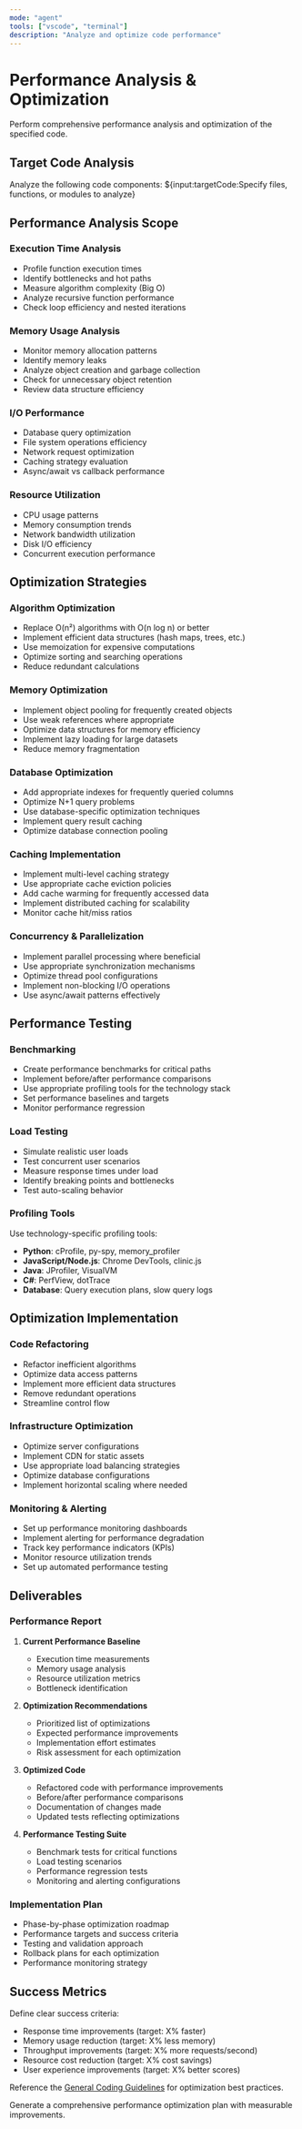 ```yaml
---
mode: "agent"
tools: ["vscode", "terminal"]
description: "Analyze and optimize code performance"
---
```


# Performance Analysis & Optimization

Perform comprehensive performance analysis and optimization of the specified code.

## Target Code Analysis
Analyze the following code components:
${input:targetCode:Specify files, functions, or modules to analyze}

## Performance Analysis Scope

### Execution Time Analysis
- Profile function execution times
- Identify bottlenecks and hot paths
- Measure algorithm complexity (Big O)
- Analyze recursive function performance
- Check loop efficiency and nested iterations

### Memory Usage Analysis
- Monitor memory allocation patterns
- Identify memory leaks
- Analyze object creation and garbage collection
- Check for unnecessary object retention
- Review data structure efficiency

### I/O Performance
- Database query optimization
- File system operations efficiency
- Network request optimization
- Caching strategy evaluation
- Async/await vs callback performance

### Resource Utilization
- CPU usage patterns
- Memory consumption trends
- Network bandwidth utilization
- Disk I/O efficiency
- Concurrent execution performance

## Optimization Strategies

### Algorithm Optimization
- Replace O(n²) algorithms with O(n log n) or better
- Implement efficient data structures (hash maps, trees, etc.)
- Use memoization for expensive computations
- Optimize sorting and searching operations
- Reduce redundant calculations

### Memory Optimization
- Implement object pooling for frequently created objects
- Use weak references where appropriate
- Optimize data structures for memory efficiency
- Implement lazy loading for large datasets
- Reduce memory fragmentation

### Database Optimization
- Add appropriate indexes for frequently queried columns
- Optimize N+1 query problems
- Use database-specific optimization techniques
- Implement query result caching
- Optimize database connection pooling

### Caching Implementation
- Implement multi-level caching strategy
- Use appropriate cache eviction policies
- Add cache warming for frequently accessed data
- Implement distributed caching for scalability
- Monitor cache hit/miss ratios

### Concurrency & Parallelization
- Implement parallel processing where beneficial
- Use appropriate synchronization mechanisms
- Optimize thread pool configurations
- Implement non-blocking I/O operations
- Use async/await patterns effectively

## Performance Testing

### Benchmarking
- Create performance benchmarks for critical paths
- Implement before/after performance comparisons
- Use appropriate profiling tools for the technology stack
- Set performance baselines and targets
- Monitor performance regression

### Load Testing
- Simulate realistic user loads
- Test concurrent user scenarios
- Measure response times under load
- Identify breaking points and bottlenecks
- Test auto-scaling behavior

### Profiling Tools
Use technology-specific profiling tools:
- **Python**: cProfile, py-spy, memory_profiler
- **JavaScript/Node.js**: Chrome DevTools, clinic.js
- **Java**: JProfiler, VisualVM
- **C#**: PerfView, dotTrace
- **Database**: Query execution plans, slow query logs

## Optimization Implementation

### Code Refactoring
- Refactor inefficient algorithms
- Optimize data access patterns
- Implement more efficient data structures
- Remove redundant operations
- Streamline control flow

### Infrastructure Optimization
- Optimize server configurations
- Implement CDN for static assets
- Use appropriate load balancing strategies
- Optimize database configurations
- Implement horizontal scaling where needed

### Monitoring & Alerting
- Set up performance monitoring dashboards
- Implement alerting for performance degradation
- Track key performance indicators (KPIs)
- Monitor resource utilization trends
- Set up automated performance testing

## Deliverables

### Performance Report
1. **Current Performance Baseline**
   - Execution time measurements
   - Memory usage analysis
   - Resource utilization metrics
   - Bottleneck identification

2. **Optimization Recommendations**
   - Prioritized list of optimizations
   - Expected performance improvements
   - Implementation effort estimates
   - Risk assessment for each optimization

3. **Optimized Code**
   - Refactored code with performance improvements
   - Before/after performance comparisons
   - Documentation of changes made
   - Updated tests reflecting optimizations

4. **Performance Testing Suite**
   - Benchmark tests for critical functions
   - Load testing scenarios
   - Performance regression tests
   - Monitoring and alerting configurations

### Implementation Plan
- Phase-by-phase optimization roadmap
- Performance targets and success criteria
- Testing and validation approach
- Rollback plans for each optimization
- Performance monitoring strategy

## Success Metrics
Define clear success criteria:
- Response time improvements (target: X% faster)
- Memory usage reduction (target: X% less memory)
- Throughput improvements (target: X% more requests/second)
- Resource cost reduction (target: X% cost savings)
- User experience improvements (target: X% better scores)

Reference the [General Coding Guidelines](../instructions/general-coding.instructions.md) for optimization best practices.

Generate a comprehensive performance optimization plan with measurable improvements.
